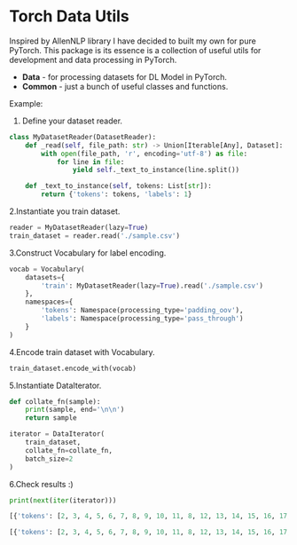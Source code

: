 # Torch Data Utils

Inspired by AllenNLP library I have decided to built my own for pure PyTorch.
This package is its essence is a collection of useful utils for development and data processing in PyTorch.

* **Data** - for processing datasets for DL Model in PyTorch.
* **Common** - just a bunch of useful classes and functions.

Example:

1. Define your dataset reader.

```python
class MyDatasetReader(DatasetReader):
    def _read(self, file_path: str) -> Union[Iterable[Any], Dataset]:
        with open(file_path, 'r', encoding='utf-8') as file:
            for line in file:
                yield self._text_to_instance(line.split())

    def _text_to_instance(self, tokens: List[str]):
        return {'tokens': tokens, 'labels': 1}
```

2.Instantiate you train dataset.

```python
reader = MyDatasetReader(lazy=True)
train_dataset = reader.read('./sample.csv')
```

3.Construct Vocabulary for label encoding.

```python
vocab = Vocabulary(
    datasets={
        'train': MyDatasetReader(lazy=True).read('./sample.csv')
    },
    namespaces={
        'tokens': Namespace(processing_type='padding_oov'),
        'labels': Namespace(processing_type='pass_through')
    }
)
```

4.Encode train dataset with Vocabulary.

```python
train_dataset.encode_with(vocab)
```

5.Instantiate DataIterator.

```python
def collate_fn(sample):
    print(sample, end='\n\n')
    return sample

iterator = DataIterator(
    train_dataset,
    collate_fn=collate_fn,
    batch_size=2
)
```

6.Check results :)

```python
print(next(iter(iterator)))
```

```python
[{'tokens': [2, 3, 4, 5, 6, 7, 8, 9, 10, 11, 8, 12, 13, 14, 15, 16, 17, 18, 19, 20, 21, 22, 15, 11, 23, 24, 11, 25, 26, 27, 28], 'labels': 1}, {'tokens': [29, 30, 31, 32, 33, 34, 35, 36, 37, 38, 39, 40, 41], 'labels': 1}]

[{'tokens': [2, 3, 4, 5, 6, 7, 8, 9, 10, 11, 8, 12, 13, 14, 15, 16, 17, 18, 19, 20, 21, 22, 15, 11, 23, 24, 11, 25, 26, 27, 28], 'labels': 1}, {'tokens': [29, 30, 31, 32, 33, 34, 35, 36, 37, 38, 39, 40, 41], 'labels': 1}]
```
